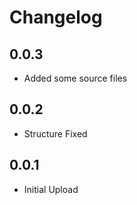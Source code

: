 # Changelog

## 0.0.3

- Added some source files

## 0.0.2

- Structure Fixed

## 0.0.1

- Initial Upload

